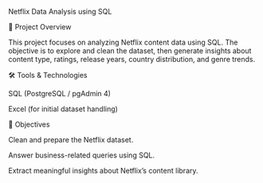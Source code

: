 Netflix Data Analysis using SQL


📌 Project Overview

This project focuses on analyzing Netflix content data using SQL. The objective is to explore and clean the dataset, then generate insights about content type, ratings, release years, country distribution, and genre trends.

🛠 Tools & Technologies

SQL (PostgreSQL / pgAdmin 4)

Excel (for initial dataset handling)



🎯 Objectives

Clean and prepare the Netflix dataset.

Answer business-related queries using SQL.

Extract meaningful insights about Netflix’s content library.
